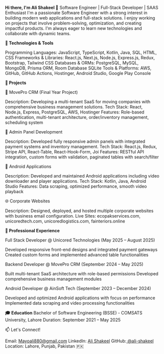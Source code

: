 **Hi there, I'm Ali Shakeel 👋**
Software Engineer | Full-Stack Developer | SAAS Enthusiast
I'm a passionate Software Engineer with a strong interest in building modern web applications and full-stack solutions. I enjoy working on projects that involve problem-solving, optimization, and creating impactful products. I'm always eager to learn new technologies and collaborate with dynamic teams.

**🚀 Technologies & Tools**

Programming Languages: JavaScript, TypeScript, Kotlin, Java, SQL, HTML, CSS
Frameworks & Libraries: React.js, Next.js, Node.js, Express.js, Redux, Bootstrap, Tailwind CSS
Databases & ORMs: PostgreSQL, MySQL, MongoDB, Prisma ORM, Room Database SQLite
Tools & Platforms: AWS, GitHub, GitHub Actions, Hostinger, Android Studio, Google Play Console


**🔧 Projects**

📱 MovePro CRM (Final Year Project)

Description: Developing a multi-tenant SaaS for moving companies with comprehensive business management solutions.
Tech Stack: React, Node.js, Express, PostgreSQL, AWS, Hostinger
Features: Role-based authentication, multi-tenant architecture, order/inventory management, scheduling system

🛒 Admin Panel Development

Description: Developed fully responsive admin panels with integrated payment systems and inventory management.
Tech Stack: React.js, Redux, Stripe API, React-Table, React-Hook-Form, Joi
Features: RESTful API integration, custom forms with validation, paginated tables with search/filter

📱 Android Applications

Description: Developed and maintained Android applications including video downloader and player applications.
Tech Stack: Kotlin, Java, Android Studio
Features: Data scraping, optimized performance, smooth video playback

🌐 Corporate Websites

Description: Designed, deployed, and hosted multiple corporate websites with business email configuration.
Live Sites: ecopakservices.com, unicoredtech.com, unicoredlogistics.com, fainteriors.online


**💼 Professional Experience**

Full Stack Developer @ Unicored Technologies (May 2025 – August 2025)

Developed responsive front-end designs and integrated payment gateways
Created custom forms and implemented advanced table functionalities

Backend Developer @ MovePro CRM (September 2024 – May 2025)

Built multi-tenant SaaS architecture with role-based permissions
Developed comprehensive business management modules

Android Developer @ AinSoft Tech (September 2023 – December 2024)

Developed and optimized Android applications with focus on performance
Implemented data scraping and video processing functionalities


**🎓 Education**
Bachelor of Software Engineering (BSSE) - COMSATS University, Lahore
Duration: September 2021 – May 2025

📫 Let's Connect!

Email: Mayoali880@gmail.com
LinkedIn: [Ali Shakeel](https://www.linkedin.com/in/ali-shakeel-933118256/)
GitHub:[ @ali-shakeel](https://github.com/ali-shakeel880)
Location: Lahore, Punjab, Pakistan 🇵🇰
